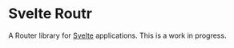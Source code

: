 # Svelte Routr

A Router library for [Svelte](https://svelte.dev) applications. This is a work in progress.